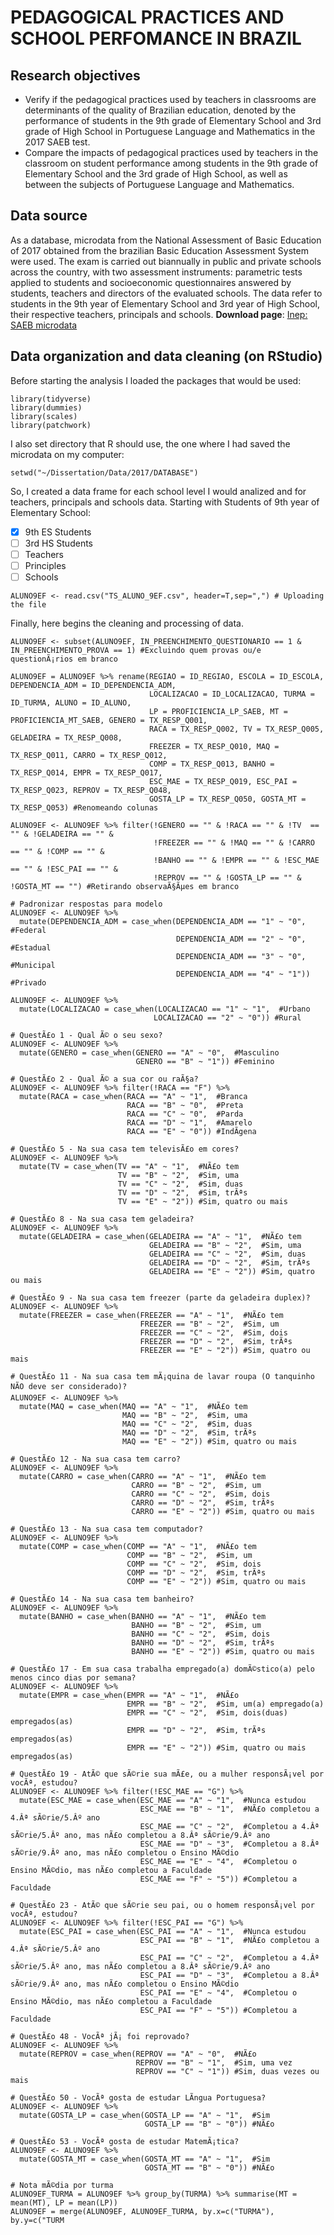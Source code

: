 # PEDAGOGICAL PRACTICES AND SCHOOL PERFOMANCE IN BRAZIL

## Research objectives
- Verify if the pedagogical practices used by teachers in classrooms are determinants of the quality of Brazilian education, denoted by the performance of students in the 9th grade of Elementary School and 3rd grade of High School in Portuguese Language and Mathematics in the 2017 SAEB test.
- Compare the impacts of pedagogical practices used by teachers in the classroom on student performance among students in the 9th grade of Elementary School and the 3rd grade of High School, as well as between the subjects of Portuguese Language and Mathematics.

## Data source
As a database, microdata from the National Assessment of Basic Education of 2017 obtained from the brazilian Basic Education Assessment System were used. The exam is carried out biannually in public and private schools across the country, with two assessment instruments: parametric tests applied to students and socioeconomic questionnaires answered by students, teachers and directors of the evaluated schools. The data refer to students in the 9th year of Elementary School and 3rd year of High School, their respective teachers, principals and schools.
**Download page**: [Inep: SAEB microdata](https://dados.gov.br/dataset/inep-microdados-do-saeb)

## Data organization and data cleaning (on RStudio)

Before starting the analysis I loaded the packages that would be used:

```
library(tidyverse)
library(dummies)
library(scales)
library(patchwork)
```
I also set directory that R should use, the one where I had saved the microdata on my computer:
```
setwd("~/Dissertation/Data/2017/DATABASE")
```
So, I created a data frame for each school level I would analized and for teachers, principals and schools data.
Starting with Students of 9th year of Elementary School:

- [x] 9th ES Students
- [ ] 3rd HS Students
- [ ] Teachers
- [ ] Principles
- [ ] Schools

```
ALUNO9EF <- read.csv("TS_ALUNO_9EF.csv", header=T,sep=",") # Uploading the file
```
Finally, here begins the cleaning and processing of data.

```
ALUNO9EF <- subset(ALUNO9EF, IN_PREENCHIMENTO_QUESTIONARIO == 1 & IN_PREENCHIMENTO_PROVA == 1) #Excluindo quem provas ou/e questionÃ¡rios em branco

ALUNO9EF = ALUNO9EF %>% rename(REGIAO = ID_REGIAO, ESCOLA = ID_ESCOLA, DEPENDENCIA_ADM = ID_DEPENDENCIA_ADM,
                               LOCALIZACAO = ID_LOCALIZACAO, TURMA = ID_TURMA, ALUNO = ID_ALUNO,
                               LP = PROFICIENCIA_LP_SAEB, MT = PROFICIENCIA_MT_SAEB, GENERO = TX_RESP_Q001,
                               RACA = TX_RESP_Q002, TV = TX_RESP_Q005, GELADEIRA = TX_RESP_Q008,
                               FREEZER = TX_RESP_Q010, MAQ = TX_RESP_Q011, CARRO = TX_RESP_Q012,
                               COMP = TX_RESP_Q013, BANHO = TX_RESP_Q014, EMPR = TX_RESP_Q017,
                               ESC_MAE = TX_RESP_Q019, ESC_PAI = TX_RESP_Q023, REPROV = TX_RESP_Q048,
                               GOSTA_LP = TX_RESP_Q050, GOSTA_MT = TX_RESP_Q053) #Renomeando colunas

ALUNO9EF <- ALUNO9EF %>% filter(!GENERO == "" & !RACA == "" & !TV  == "" & !GELADEIRA == "" &
                                !FREEZER == "" & !MAQ == "" & !CARRO == "" & !COMP == "" &
                                !BANHO == "" & !EMPR == "" & !ESC_MAE == "" & !ESC_PAI == "" &
                                !REPROV == "" & !GOSTA_LP == "" & !GOSTA_MT == "") #Retirando observaÃ§Ãµes em branco

# Padronizar respostas para modelo
ALUNO9EF <- ALUNO9EF %>%
  mutate(DEPENDENCIA_ADM = case_when(DEPENDENCIA_ADM == "1" ~ "0",  #Federal
                                     DEPENDENCIA_ADM == "2" ~ "0",  #Estadual
                                     DEPENDENCIA_ADM == "3" ~ "0",  #Municipal
                                     DEPENDENCIA_ADM == "4" ~ "1")) #Privado

ALUNO9EF <- ALUNO9EF %>%
  mutate(LOCALIZACAO = case_when(LOCALIZACAO == "1" ~ "1",  #Urbano
                                LOCALIZACAO == "2" ~ "0")) #Rural

# QuestÃ£o 1 - Qual Ã© o seu sexo?
ALUNO9EF <- ALUNO9EF %>% 
  mutate(GENERO = case_when(GENERO == "A" ~ "0",  #Masculino
                            GENERO == "B" ~ "1")) #Feminino

# QuestÃ£o 2 - Qual Ã© a sua cor ou raÃ§a?
ALUNO9EF <- ALUNO9EF %>% filter(!RACA == "F") %>%
  mutate(RACA = case_when(RACA == "A" ~ "1",  #Branca
                          RACA == "B" ~ "0",  #Preta
                          RACA == "C" ~ "0",  #Parda
                          RACA == "D" ~ "1",  #Amarelo
                          RACA == "E" ~ "0")) #IndÃ­gena

# QuestÃ£o 5 - Na sua casa tem televisÃ£o em cores?
ALUNO9EF <- ALUNO9EF %>%
  mutate(TV = case_when(TV == "A" ~ "1",  #NÃ£o tem
                        TV == "B" ~ "2",  #Sim, uma
                        TV == "C" ~ "2",  #Sim, duas
                        TV == "D" ~ "2",  #Sim, trÃªs
                        TV == "E" ~ "2")) #Sim, quatro ou mais

# QuestÃ£o 8 - Na sua casa tem geladeira?
ALUNO9EF <- ALUNO9EF %>%
  mutate(GELADEIRA = case_when(GELADEIRA == "A" ~ "1",  #NÃ£o tem
                               GELADEIRA == "B" ~ "2",  #Sim, uma
                               GELADEIRA == "C" ~ "2",  #Sim, duas
                               GELADEIRA == "D" ~ "2",  #Sim, trÃªs
                               GELADEIRA == "E" ~ "2")) #Sim, quatro ou mais

# QuestÃ£o 9 - Na sua casa tem freezer (parte da geladeira duplex)?
ALUNO9EF <- ALUNO9EF %>%
  mutate(FREEZER = case_when(FREEZER == "A" ~ "1",  #NÃ£o tem
                             FREEZER == "B" ~ "2",  #Sim, um
                             FREEZER == "C" ~ "2",  #Sim, dois
                             FREEZER == "D" ~ "2",  #Sim, trÃªs
                             FREEZER == "E" ~ "2")) #Sim, quatro ou mais

# QuestÃ£o 11 - Na sua casa tem mÃ¡quina de lavar roupa (O tanquinho NÃO deve ser considerado)?
ALUNO9EF <- ALUNO9EF %>%
  mutate(MAQ = case_when(MAQ == "A" ~ "1",  #NÃ£o tem
                         MAQ == "B" ~ "2",  #Sim, uma
                         MAQ == "C" ~ "2",  #Sim, duas
                         MAQ == "D" ~ "2",  #Sim, trÃªs
                         MAQ == "E" ~ "2")) #Sim, quatro ou mais

# QuestÃ£o 12 - Na sua casa tem carro?
ALUNO9EF <- ALUNO9EF %>%
  mutate(CARRO = case_when(CARRO == "A" ~ "1",  #NÃ£o tem
                           CARRO == "B" ~ "2",  #Sim, um
                           CARRO == "C" ~ "2",  #Sim, dois
                           CARRO == "D" ~ "2",  #Sim, trÃªs
                           CARRO == "E" ~ "2")) #Sim, quatro ou mais

# QuestÃ£o 13 - Na sua casa tem computador?
ALUNO9EF <- ALUNO9EF %>%
  mutate(COMP = case_when(COMP == "A" ~ "1",  #NÃ£o tem
                          COMP == "B" ~ "2",  #Sim, um
                          COMP == "C" ~ "2",  #Sim, dois
                          COMP == "D" ~ "2",  #Sim, trÃªs
                          COMP == "E" ~ "2")) #Sim, quatro ou mais

# QuestÃ£o 14 - Na sua casa tem banheiro?
ALUNO9EF <- ALUNO9EF %>%
  mutate(BANHO = case_when(BANHO == "A" ~ "1",  #NÃ£o tem
                           BANHO == "B" ~ "2",  #Sim, um
                           BANHO == "C" ~ "2",  #Sim, dois
                           BANHO == "D" ~ "2",  #Sim, trÃªs
                           BANHO == "E" ~ "2")) #Sim, quatro ou mais

# QuestÃ£o 17 - Em sua casa trabalha empregado(a) domÃ©stico(a) pelo menos cinco dias por semana?
ALUNO9EF <- ALUNO9EF %>%
  mutate(EMPR = case_when(EMPR == "A" ~ "1",  #NÃ£o
                          EMPR == "B" ~ "2",  #Sim, um(a) empregado(a)
                          EMPR == "C" ~ "2",  #Sim, dois(duas) empregados(as)
                          EMPR == "D" ~ "2",  #Sim, trÃªs empregados(as)
                          EMPR == "E" ~ "2")) #Sim, quatro ou mais empregados(as)

# QuestÃ£o 19 - AtÃ© que sÃ©rie sua mÃ£e, ou a mulher responsÃ¡vel por vocÃª, estudou?
ALUNO9EF <- ALUNO9EF %>% filter(!ESC_MAE == "G") %>%
  mutate(ESC_MAE = case_when(ESC_MAE == "A" ~ "1",  #Nunca estudou
                             ESC_MAE == "B" ~ "1",  #NÃ£o completou a 4.Âª sÃ©rie/5.Âº ano
                             ESC_MAE == "C" ~ "2",  #Completou a 4.Âª sÃ©rie/5.Âº ano, mas nÃ£o completou a 8.Âª sÃ©rie/9.Âº ano
                             ESC_MAE == "D" ~ "3",  #Completou a 8.Âª sÃ©rie/9.Âº ano, mas nÃ£o completou o Ensino MÃ©dio
                             ESC_MAE == "E" ~ "4",  #Completou o Ensino MÃ©dio, mas nÃ£o completou a Faculdade
                             ESC_MAE == "F" ~ "5")) #Completou a Faculdade

# QuestÃ£o 23 - AtÃ© que sÃ©rie seu pai, ou o homem responsÃ¡vel por vocÃª, estudou?
ALUNO9EF <- ALUNO9EF %>% filter(!ESC_PAI == "G") %>%
  mutate(ESC_PAI = case_when(ESC_PAI == "A" ~ "1",  #Nunca estudou
                             ESC_PAI == "B" ~ "1",  #NÃ£o completou a 4.Âª sÃ©rie/5.Âº ano
                             ESC_PAI == "C" ~ "2",  #Completou a 4.Âª sÃ©rie/5.Âº ano, mas nÃ£o completou a 8.Âª sÃ©rie/9.Âº ano
                             ESC_PAI == "D" ~ "3",  #Completou a 8.Âª sÃ©rie/9.Âº ano, mas nÃ£o completou o Ensino MÃ©dio
                             ESC_PAI == "E" ~ "4",  #Completou o Ensino MÃ©dio, mas nÃ£o completou a Faculdade
                             ESC_PAI == "F" ~ "5")) #Completou a Faculdade

# QuestÃ£o 48 - VocÃª jÃ¡ foi reprovado?
ALUNO9EF <- ALUNO9EF %>%
  mutate(REPROV = case_when(REPROV == "A" ~ "0",  #NÃ£o
                            REPROV == "B" ~ "1",  #Sim, uma vez
                            REPROV == "C" ~ "1")) #Sim, duas vezes ou mais

# QuestÃ£o 50 - VocÃª gosta de estudar LÃ­ngua Portuguesa?
ALUNO9EF <- ALUNO9EF %>%
  mutate(GOSTA_LP = case_when(GOSTA_LP == "A" ~ "1",  #Sim
                              GOSTA_LP == "B" ~ "0")) #NÃ£o

# QuestÃ£o 53 - VocÃª gosta de estudar MatemÃ¡tica?
ALUNO9EF <- ALUNO9EF %>%
  mutate(GOSTA_MT = case_when(GOSTA_MT == "A" ~ "1",  #Sim
                              GOSTA_MT == "B" ~ "0")) #NÃ£o

# Nota mÃ©dia por turma
ALUNO9EF_TURMA = ALUNO9EF %>% group_by(TURMA) %>% summarise(MT = mean(MT), LP = mean(LP))
ALUNO9EF = merge(ALUNO9EF, ALUNO9EF_TURMA, by.x=c("TURMA"),  by.y=c("TURM
```
